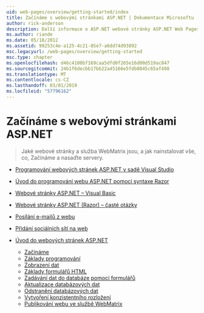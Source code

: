 ```yaml
---
uid: web-pages/overview/getting-started/index
title: Začínáme s webovými stránkami ASP.NET | Dokumentace Microsoftu
author: rick-anderson
description: Další informace o ASP.NET webové stránky ASP.NET Web Pages a syntaxe Razor poskytují rychlý, přístupný a jednoduchý způsob kombinování serverového kódu s HTML t...
ms.author: riande
ms.date: 05/18/2012
ms.assetid: 99253c4e-a125-4c21-85e7-a6dd74d93892
msc.legacyurl: /web-pages/overview/getting-started
msc.type: chapter
ms.openlocfilehash: d46c4100bf169caa5dfd0f265e16d00d519ac847
ms.sourcegitcommit: 24b1f6decbb17bb22a45166e5fdb0845c65af498
ms.translationtype: MT
ms.contentlocale: cs-CZ
ms.lasthandoff: 03/01/2019
ms.locfileid: "57796162"
---
```

<a name="getting-started-with-aspnet-web-pages"></a>Začínáme s webovými stránkami ASP.NET
====================
> Jaké webové stránky a služba WebMatrix jsou, a jak nainstalovat vše, co, Začínáme a nasaďte servery.


- [Programování webových stránek ASP.NET v sadě Visual Studio](program-asp-net-web-pages-in-visual-studio.md)
- [Úvod do programování webu ASP.NET pomocí syntaxe Razor](introducing-razor-syntax-c.md)
- [Webové stránky ASP.NET – Visual Basic](introducing-razor-syntax-vb.md)
- [Webové stránky ASP.NET (Razor) – časté otázky](aspnet-web-pages-razor-faq.md)
- [Posílání e-mailů z webu](11-adding-email-to-your-web-site.md)
- [Přidání sociálních sítí na web](13-adding-social-networking-to-your-web-site.md)
- [Úvod do webových stránek ASP.NET](introducing-aspnet-web-pages-2/index.md)

    - [Začínáme](introducing-aspnet-web-pages-2/getting-started.md)
    - [Základy programování](introducing-aspnet-web-pages-2/intro-to-web-pages-programming.md)
    - [Zobrazení dat](introducing-aspnet-web-pages-2/displaying-data.md)
    - [Základy formulářů HTML](introducing-aspnet-web-pages-2/form-basics.md)
    - [Zadávání dat do databáze pomocí formulářů](introducing-aspnet-web-pages-2/entering-data.md)
    - [Aktualizace databázových dat](introducing-aspnet-web-pages-2/updating-data.md)
    - [Odstranění databázových dat](introducing-aspnet-web-pages-2/deleting-data.md)
    - [Vytvoření konzistentního rozložení](introducing-aspnet-web-pages-2/layouts.md)
    - [Publikování webu ve službě WebMatrix](introducing-aspnet-web-pages-2/publishing.md)
